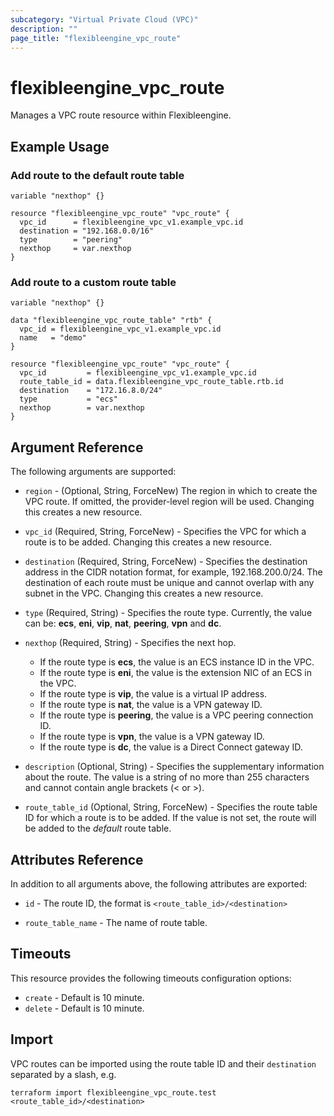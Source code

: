 ```yaml
---
subcategory: "Virtual Private Cloud (VPC)"
description: ""
page_title: "flexibleengine_vpc_route"
---
```


# flexibleengine_vpc_route

Manages a VPC route resource within Flexibleengine.

## Example Usage

### Add route to the default route table

```hcl
variable "nexthop" {}

resource "flexibleengine_vpc_route" "vpc_route" {
  vpc_id      = flexibleengine_vpc_v1.example_vpc.id
  destination = "192.168.0.0/16"
  type        = "peering"
  nexthop     = var.nexthop
}
```

### Add route to a custom route table

```hcl
variable "nexthop" {}

data "flexibleengine_vpc_route_table" "rtb" {
  vpc_id = flexibleengine_vpc_v1.example_vpc.id
  name   = "demo"
}

resource "flexibleengine_vpc_route" "vpc_route" {
  vpc_id         = flexibleengine_vpc_v1.example_vpc.id
  route_table_id = data.flexibleengine_vpc_route_table.rtb.id
  destination    = "172.16.8.0/24"
  type           = "ecs"
  nexthop        = var.nexthop
}
```

## Argument Reference

The following arguments are supported:

* `region` - (Optional, String, ForceNew) The region in which to create the VPC route. If omitted, the provider-level
  region will be used. Changing this creates a new resource.

* `vpc_id` (Required, String, ForceNew) - Specifies the VPC for which a route is to be added. Changing this creates a
  new resource.

* `destination` (Required, String, ForceNew) - Specifies the destination address in the CIDR notation format,
  for example, 192.168.200.0/24. The destination of each route must be unique and cannot overlap with any
  subnet in the VPC. Changing this creates a new resource.

* `type` (Required, String) - Specifies the route type. Currently, the value can be:
  **ecs**, **eni**, **vip**, **nat**, **peering**, **vpn** and **dc**.

* `nexthop` (Required, String) - Specifies the next hop.
  + If the route type is **ecs**, the value is an ECS instance ID in the VPC.
  + If the route type is **eni**, the value is the extension NIC of an ECS in the VPC.
  + If the route type is **vip**, the value is a virtual IP address.
  + If the route type is **nat**, the value is a VPN gateway ID.
  + If the route type is **peering**, the value is a VPC peering connection ID.
  + If the route type is **vpn**, the value is a VPN gateway ID.
  + If the route type is **dc**, the value is a Direct Connect gateway ID.

* `description` (Optional, String) - Specifies the supplementary information about the route.
  The value is a string of no more than 255 characters and cannot contain angle brackets (< or >).

* `route_table_id` (Optional, String, ForceNew) - Specifies the route table ID for which a route is to be added.
  If the value is not set, the route will be added to the *default* route table.

## Attributes Reference

In addition to all arguments above, the following attributes are exported:

* `id` - The route ID, the format is `<route_table_id>/<destination>`

* `route_table_name` - The name of route table.

## Timeouts

This resource provides the following timeouts configuration options:

* `create` - Default is 10 minute.
* `delete` - Default is 10 minute.

## Import

VPC routes can be imported using the route table ID and their `destination` separated by a slash, e.g.

```shell
terraform import flexibleengine_vpc_route.test <route_table_id>/<destination>
```
